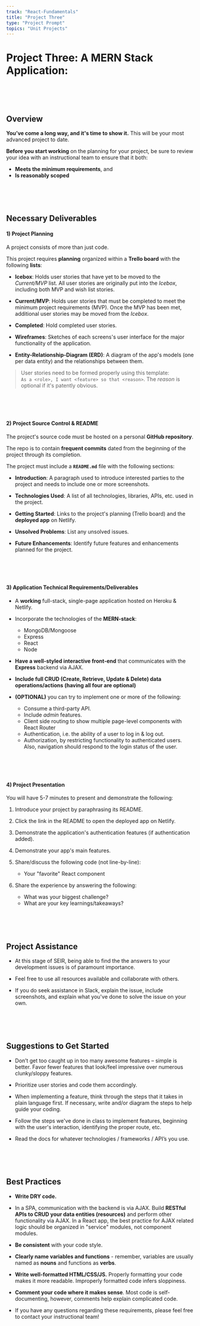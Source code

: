 ```yaml
---
track: "React-Fundamentals"
title: "Project Three"
type: "Project Prompt"
topics: "Unit Projects"
---
```


# Project Three: A MERN Stack Application:

<br>
<br>
<br>


## Overview

**You’ve come a long way, and it's time to show it.** This will be your most advanced project to date.

**Before you start working** on the planning for your project, be sure to review your idea with an instructional team to ensure that it both:

- **Meets the minimum requirements**, and
- **Is reasonably scoped**

<br>
<br>
<br>


## Necessary Deliverables

#### 1) Project Planning

A project consists of more than just code.

This project requires **planning** organized within a **Trello board** with the following **lists**:

- **Icebox**: Holds user stories that have yet to be moved to the _Current/MVP_ list. All user stories are originally put into the _Icebox_, including both MVP and wish list stories. 

- **Current/MVP**: Holds user stories that must be completed to meet the minimum project requirements (MVP). Once the MVP has been met, additional user stories may be moved from the _Icebox_.

- **Completed**: Hold completed user stories. 

- **Wireframes**: Sketches of each screens's user interface for the major functionality of the application.

- **Entity-Relationship-Diagram (ERD)**: A diagram of the app's models (one per data entity) and the relationships between them.

> User stories need to be formed properly using this template:<br>`As a <role>, I want <feature> so that <reason>`. The _reason_ is optional if it's patently obvious.

<br>
<br>
<br>


#### 2) Project Source Control & README

The project's source code must be hosted on a personal **GitHub repository**.

The repo is to contain **frequent commits** dated from the beginning of the project through its completion.

The project must include a **`README.md`** file with the following sections:

- **Introduction**: A paragraph used to introduce interested parties to the project and needs to include one or more screenshots.

- **Technologies Used**: A list of all technologies, libraries, APIs, etc. used in the project.

- **Getting Started**: Links to the project's planning (Trello board)  and the **deployed app** on Netlify.

- **Unsolved Problems**: List any unsolved issues.

- **Future Enhancements**: Identify future features and enhancements planned for the project.

<br>
<br>
<br>


#### 3) Application Technical Requirements/Deliverables

- A **working** full-stack, single-page application hosted on Heroku & Netlify.

- Incorporate the technologies of the **MERN-stack**:
	- MongoDB/Mongoose
	- Express
	- React
	- Node

- **Have a well-styled interactive front-end** that communicates with the **Express** backend via AJAX.

- **Include full CRUD (Create, Retrieve, Update & Delete) data operations/actions (having all four are optional)**

- **(OPTIONAL)** you can try to implement one or more of the following:
	- Consume a third-party API.
	- Include _admin_ features.
	- Client side routing to show multiple page-level components with React Router
	- Authentication, i.e. the ability of a user to log in & log out.
	- Authorization, by restricting functionality to authenticated users. Also, navigation should respond to the login status of the user.


<br>
<br>
<br>


#### 4) Project Presentation

You will have 5-7 minutes to present and demonstrate the following:

1. Introduce your project by paraphrasing its README.

2. Click the link in the README to open the deployed app on Netlify.

3. Demonstrate the application's authentication features (if authentication added).

4. Demonstrate your app's main features.

5. Share/discuss the following code (not line-by-line):

	- Your "favorite" React component

6. Share the experience by answering the following:

	- What was your biggest challenge?
	- What are your key learnings/takeaways?

<br>
<br>
<br>



## Project Assistance

- At this stage of SEIR, being able to find the the answers to your development issues is of paramount importance. 

- Feel free to use all resources available and collaborate with others.

- If you do seek assistance in Slack, explain the issue, include screenshots, and explain what you've done to solve the issue on your own.

<br>
<br>
<br>




## Suggestions to Get Started

- Don’t get too caught up in too many awesome features – simple is better. Favor fewer features that look/feel impressive over numerous clunky/sloppy features.

- Prioritize user stories and code them accordingly.

- When implementing a feature, think through the steps that it takes in plain language first. If necessary, write and/or diagram the steps to help guide your coding.

- Follow the steps we've done in class to implement features, beginning with the user's interaction, identifying the proper route, etc. 

- Read the docs for whatever technologies / frameworks / API’s you use.

<br>
<br>
<br>




## Best Practices

-  **Write DRY code.**

- In a SPA, communication with the backend is via AJAX.  Build **RESTful APIs to CRUD your data entities (resources)** and perform other functionality via AJAX.  In a React app, the best practice for AJAX related logic should be organized in "service" modules, not component modules.

- **Be consistent** with your code style.

- **Clearly name variables and functions** - remember, variables are usually named as **nouns** and functions as **verbs**.

- **Write well-formatted HTML/CSS/JS.** Properly formatting your code makes it more readable. Improperly formatted code infers sloppiness.

- **Comment your code where it makes sense**. Most code is self-documenting, however, comments help explain complicated code.

- If you have any questions regarding these requirements, please feel free to contact your instructional team!
